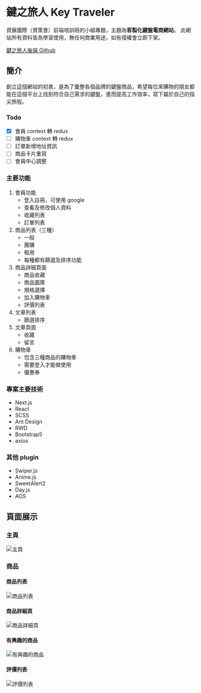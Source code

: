 # 鍵之旅人 Key Traveler

資展國際（資策會）前端培訓班的小組專題，主題為**客製化鍵盤電商網站**。
此網站所有資料皆為學習使用，無任何商業用途，如有侵權會立即下架。

[鍵之旅人後端 Github](https://github.com/jjjj88521/Key_traveler_backend)

## 簡介

創立這個網站的初衷，是為了彙整各個品牌的鍵盤商品，希望每位來購物的朋友都能在這個平台上找到符合自己需求的鍵盤，進而提高工作效率，寫下屬於自己的指尖旅程。

### Todo

- [x] 會員 context 轉 redux
- [ ] 購物車 context 轉 redux
- [ ] 訂單新增地址資訊
- [ ] 商品卡片重寫
- [ ] 會員中心調整

### 主要功能

1. 會員功能
   - 登入註冊，可使用 google
   - 查看及修改個人資料
   - 收藏列表
   - 訂單列表
2. 商品列表（三種）
   - 一般
   - 團購
   - 租用
   - 每種都有篩選及排序功能
3. 商品詳細頁面
   - 商品收藏
   - 商品圖庫
   - 規格選擇
   - 加入購物車
   - 評價列表
4. 文章列表
   - 篩選排序
5. 文章頁面
   - 收藏
   - 留言
6. 購物車
   - 包含三種商品的購物車
   - 需要登入才能做使用
   - 優惠券

### 專案主要技術

- Next.js
- React
- SCSS
- Ant Design
- RWD
- Bootstrap5
- axios

### 其他 plugin

- Swiper.js
- Anime.js
- SweetAlert2
- Day.js
- AOS

## 頁面展示

### 主頁

![主頁](https://i.imgur.com/h4HhvPf.png)

### 商品

#### 商品列表

![商品列表](https://i.imgur.com/Dt8cH9f.png)

#### 商品詳細頁

![商品詳細頁](https://i.imgur.com/ztd9e4V.png)

#### 有興趣的商品

![有興趣的商品](https://i.imgur.com/IlBIQ2h.png)

#### 評價列表

![評價列表](https://i.imgur.com/acB8GQa.png)
